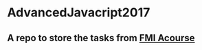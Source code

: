 # AdvancedJavacript2017

## A repo to store the tasks from [FMI Acourse](https://github.com/FMIjs/advanced-javascript-2017)
